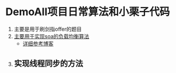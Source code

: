 # DemoAll项目日常算法和小栗子代码

1. 主要是用于刷剑指offer的题目
2. [主要用于实现soa的负载均衡算法](https://codeprh.github.io/2018/11/07/%E5%A4%A7%E5%9E%8B%E5%88%86%E5%B8%83%E5%BC%8F%E7%BD%91%E7%AB%99%E6%9E%B6%E6%9E%84%E8%AE%BE%E8%AE%A1%E4%B8%8E%E5%AE%9E%E8%B7%B5/)
   - [详细参考博客](https://codeprh.github.io/2018/11/07/%E5%A4%A7%E5%9E%8B%E5%88%86%E5%B8%83%E5%BC%8F%E7%BD%91%E7%AB%99%E6%9E%B6%E6%9E%84%E8%AE%BE%E8%AE%A1%E4%B8%8E%E5%AE%9E%E8%B7%B5/)
3. 实现线程同步的方法
   - 